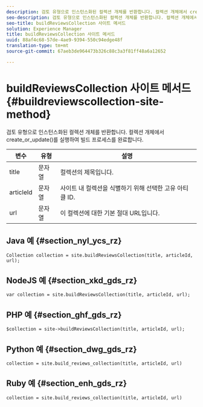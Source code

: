 ```yaml
---
description: 검토 유형으로 인스턴스화된 컬렉션 개체를 반환합니다. 컬렉션 개체에서 create_or_update()를 실행하여 빌드 프로세스를 완료합니다.
seo-description: 검토 유형으로 인스턴스화된 컬렉션 개체를 반환합니다. 컬렉션 개체에서 create_or_update()를 실행하여 빌드 프로세스를 완료합니다.
seo-title: buildReviewsCollection 사이트 메서드
solution: Experience Manager
title: buildReviewsCollection 사이트 메서드
uuid: 88af4c68-57de-4ae9-9394-550c94edge48f
translation-type: tm+mt
source-git-commit: 67aeb3de964473b326c88c3a3f81ff48a6a12652

---
```



# buildReviewsCollection 사이트 메서드{#buildreviewscollection-site-method}

검토 유형으로 인스턴스화된 컬렉션 개체를 반환합니다. 컬렉션 개체에서 create_or_update()를 실행하여 빌드 프로세스를 완료합니다.

| 변수 | 유형 | 설명 |
|--- |--- |--- |
| title | 문자열 | 컬렉션의 제목입니다. |
| articleId | 문자열 | 사이트 내 컬렉션을 식별하기 위해 선택한 고유 아티클 ID. |
| url | 문자열 | 이 컬렉션에 대한 기본 절대 URL입니다. |


## Java 예 {#section_nyl_ycs_rz}

```
Collection collection = site.buildReviewsCollection(title, articleId, url); 
```

## NodeJS 예 {#section_xkd_gds_rz}

```
var collection = site.buildReviewsCollection(title, articleId, url); 
```

## PHP 예 {#section_ghf_gds_rz}

```
$collection = site->buildReviewsCollection(title, articleId, url); 
```

## Python 예 {#section_dwg_gds_rz}

```
collection = site.build_reviews_collection(title, articleId, url) 
```

## Ruby 예 {#section_enh_gds_rz}

```
collection = site.build_reviews_collection(title, articleId, url) 
```


